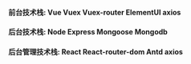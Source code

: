 #### 前台技术栈: Vue Vuex Vuex-router ElementUI axios 
#### 后台技术栈: Node Express Mongoose Mongodb
#### 后台管理技术栈: React React-router-dom Antd axios
